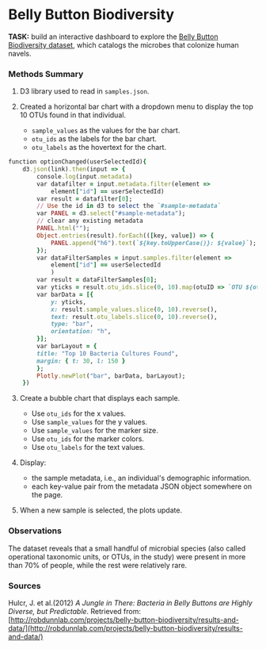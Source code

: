 #  Belly Button Biodiversity

**TASK:** build an interactive dashboard to explore the [Belly Button Biodiversity dataset](http://robdunnlab.com/projects/belly-button-biodiversity/), which catalogs the microbes that colonize human navels. 

### Methods Summary
1. D3 library used to read in `samples.json`.

2. Created a horizontal bar chart with a dropdown menu to display the top 10 OTUs found in that individual.
    * `sample_values` as the values for the bar chart.
    * `otu_ids` as the labels for the bar chart.
    * `otu_labels` as the hovertext for the chart.

```Ruby
function optionChanged(userSelectedId){ 
    d3.json(link).then(input => {
        console.log(input.metadata)
        var datafilter = input.metadata.filter(element => 
            element["id"] == userSelectedId)
        var result = datafilter[0];
        // Use the id in d3 to select the `#sample-metadata`
        var PANEL = d3.select("#sample-metadata");
        // clear any existing metadata
        PANEL.html("");
        Object.entries(result).forEach(([key, value]) => {
            PANEL.append("h6").text(`${key.toUpperCase()}: ${value}`);
        });
        var dataFilterSamples = input.samples.filter(element => 
            element["id"] == userSelectedId
            )
        var result = dataFilterSamples[0];
        var yticks = result.otu_ids.slice(0, 10).map(otuID => `OTU ${otuID}`).reverse();
        var barData = [{
            y: yticks,
            x: result.sample_values.slice(0, 10).reverse(),
            text: result.otu_labels.slice(0, 10).reverse(),
            type: "bar",
            orientation: "h",
        }];
        var barLayout = {
        title: "Top 10 Bacteria Cultures Found",
        margin: { t: 30, l: 150 }
        };
        Plotly.newPlot("bar", barData, barLayout);
    }) 
```

3. Create a bubble chart that displays each sample.
    * Use `otu_ids` for the x values.
    * Use `sample_values` for the y values.
    * Use `sample_values` for the marker size.
    * Use `otu_ids` for the marker colors.
    * Use `otu_labels` for the text values.

4. Display: 
    * the sample metadata, i.e., an individual's demographic information.
    * each key-value pair from the metadata JSON object somewhere on the page.

6. When a new sample is selected, the plots update.

### Observations
The dataset reveals that a small handful of microbial species (also called operational taxonomic units, or OTUs, in the study) were present in more than 70% of people, while the rest were relatively rare.


### Sources
Hulcr, J. et al.(2012) _A Jungle in There: Bacteria in Belly Buttons are Highly Diverse, but Predictable_. Retrieved from: [http://robdunnlab.com/projects/belly-button-biodiversity/results-and-data/](http://robdunnlab.com/projects/belly-button-biodiversity/results-and-data/)

